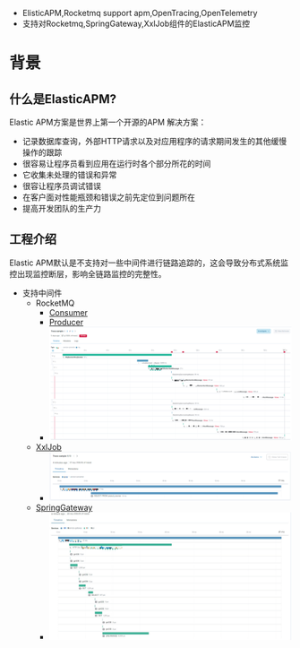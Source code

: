 * ElisticAPM,Rocketmq support apm,OpenTracing,OpenTelemetry
* 支持对Rocketmq,SpringGateway,XxlJob组件的ElasticAPM监控

# 背景

## 什么是ElasticAPM?

Elastic APM方案是世界上第一个开源的APM 解决方案：

* 记录数据库查询，外部HTTP请求以及对应用程序的请求期间发生的其他缓慢操作的跟踪
* 很容易让程序员看到应用在运行时各个部分所花的时间
* 它收集未处理的错误和异常
* 很容让程序员调试错误
* 在客户面对性能瓶颈和错误之前先定位到问题所在
* 提高开发团队的生产力

## 工程介绍

Elastic APM默认是不支持对一些中间件进行链路追踪的，这会导致分布式系统监控出现监控断层，影响全链路监控的完整性。

* 支持中间件
  * RocketMQ
    * [Consumer](https://github.com/yanha1860/sunflower-model-monitor/blob/main/src/main/java/com/sunflower/model/monitor/apm/RocketmqConsumerApmMonitor.java)
    * [Producer](https://github.com/yanha1860/sunflower-model-monitor/blob/main/src/main/java/com/sunflower/model/monitor/apm/RocketmqProducerApmMonitor.java)
    * <img src="https://github.com/yanha1860/sunflower-model-monitor/blob/main/src/main/resources/img/RocketMQOfAPM.png">
  * [XxlJob](https://github.com/yanha1860/sunflower-model-monitor/blob/main/src/main/java/com/sunflower/model/monitor/apm/XxlJobApmMonitor.java)
    * <img src="https://github.com/yanha1860/sunflower-model-monitor/blob/main/src/main/resources/img/XxlJob.png"> 
  * [SpringGateway](https://github.com/yanha1860/sunflower-model-monitor/blob/main/src/main/java/com/sunflower/model/monitor/apm/SpringGatewayMonitor.java)
    * <img src="https://github.com/yanha1860/sunflower-model-monitor/blob/main/src/main/resources/img/SpringGatewayOfAPM.jpg"> 

